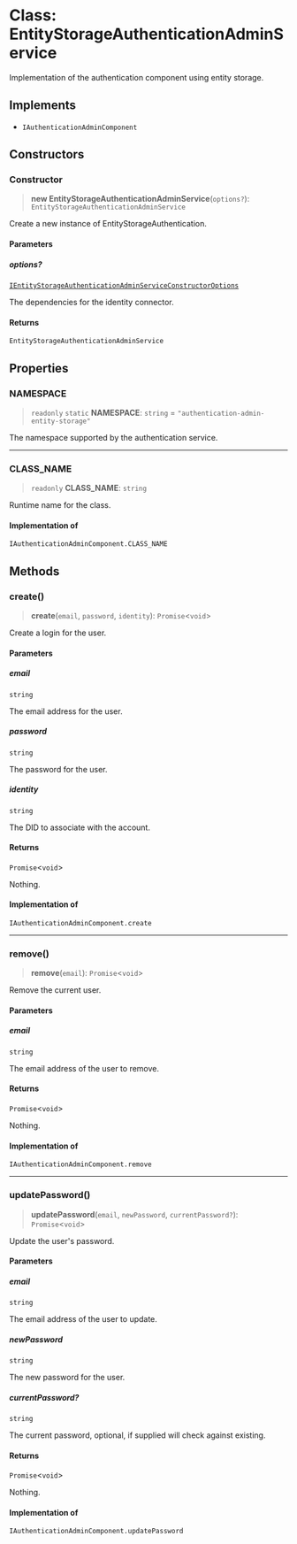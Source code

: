 # Class: EntityStorageAuthenticationAdminService

Implementation of the authentication component using entity storage.

## Implements

- `IAuthenticationAdminComponent`

## Constructors

### Constructor

> **new EntityStorageAuthenticationAdminService**(`options?`): `EntityStorageAuthenticationAdminService`

Create a new instance of EntityStorageAuthentication.

#### Parameters

##### options?

[`IEntityStorageAuthenticationAdminServiceConstructorOptions`](../interfaces/IEntityStorageAuthenticationAdminServiceConstructorOptions.md)

The dependencies for the identity connector.

#### Returns

`EntityStorageAuthenticationAdminService`

## Properties

### NAMESPACE

> `readonly` `static` **NAMESPACE**: `string` = `"authentication-admin-entity-storage"`

The namespace supported by the authentication service.

***

### CLASS\_NAME

> `readonly` **CLASS\_NAME**: `string`

Runtime name for the class.

#### Implementation of

`IAuthenticationAdminComponent.CLASS_NAME`

## Methods

### create()

> **create**(`email`, `password`, `identity`): `Promise`\<`void`\>

Create a login for the user.

#### Parameters

##### email

`string`

The email address for the user.

##### password

`string`

The password for the user.

##### identity

`string`

The DID to associate with the account.

#### Returns

`Promise`\<`void`\>

Nothing.

#### Implementation of

`IAuthenticationAdminComponent.create`

***

### remove()

> **remove**(`email`): `Promise`\<`void`\>

Remove the current user.

#### Parameters

##### email

`string`

The email address of the user to remove.

#### Returns

`Promise`\<`void`\>

Nothing.

#### Implementation of

`IAuthenticationAdminComponent.remove`

***

### updatePassword()

> **updatePassword**(`email`, `newPassword`, `currentPassword?`): `Promise`\<`void`\>

Update the user's password.

#### Parameters

##### email

`string`

The email address of the user to update.

##### newPassword

`string`

The new password for the user.

##### currentPassword?

`string`

The current password, optional, if supplied will check against existing.

#### Returns

`Promise`\<`void`\>

Nothing.

#### Implementation of

`IAuthenticationAdminComponent.updatePassword`
